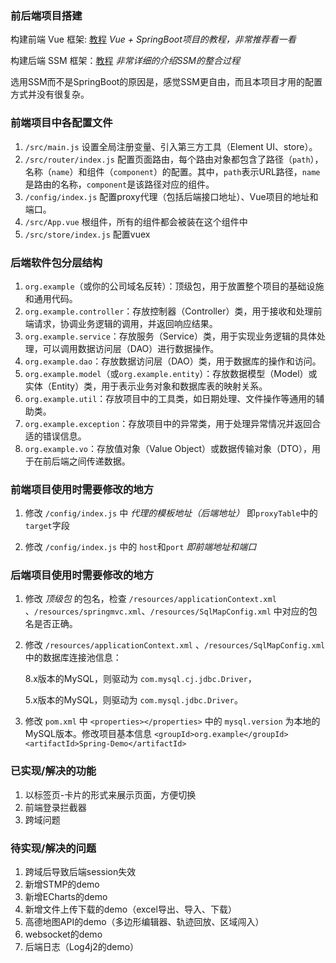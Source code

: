 ### 前后端项目搭建

构建前端 Vue 框架: [教程](https://learner.blog.csdn.net/article/details/88926242) *Vue + SpringBoot项目的教程，非常推荐看一看*

构建后端 SSM 框架：[教程](https://yichun.blog.csdn.net/article/details/100192558) *非常详细的介绍SSM的整合过程*

选用SSM而不是SpringBoot的原因是，感觉SSM更自由，而且本项目才用的配置方式并没有很复杂。

### 前端项目中各配置文件

1. `/src/main.js` 设置全局注册变量、引入第三方工具（Element UI、store）。
2. `/src/router/index.js` 配置页面路由，每个路由对象都包含了路径（`path`），名称（`name`）和组件（`component`）的配置。其中，`path`表示URL路径，`name`是路由的名称，`component`是该路径对应的组件。
3. `/config/index.js` 配置proxy代理（包括后端接口地址）、Vue项目的地址和端口。
4. `/src/App.vue` 根组件，所有的组件都会被装在这个组件中
5. `/src/store/index.js` 配置vuex

### 后端软件包分层结构

1. `org.example`（或你的公司域名反转）：顶级包，用于放置整个项目的基础设施和通用代码。
2. `org.example.controller`：存放控制器（Controller）类，用于接收和处理前端请求，协调业务逻辑的调用，并返回响应结果。
3. `org.example.service`：存放服务（Service）类，用于实现业务逻辑的具体处理，可以调用数据访问层（DAO）进行数据操作。
4. `org.example.dao`：存放数据访问层（DAO）类，用于数据库的操作和访问。
5. `org.example.model`（或`org.example.entity`）：存放数据模型（Model）或实体（Entity）类，用于表示业务对象和数据库表的映射关系。
6. `org.example.util`：存放项目中的工具类，如日期处理、文件操作等通用的辅助类。
7. `org.example.exception`：存放项目中的异常类，用于处理异常情况并返回合适的错误信息。
8. `org.example.vo`：存放值对象（Value Object）或数据传输对象（DTO），用于在前后端之间传递数据。

### 前端项目使用时需要修改的地方

1. 修改 `/config/index.js` 中 *代理的模板地址（后端地址）* 即`proxyTable`中的`target`字段

2. 修改 `/config/index.js` 中的 `host`和`port` *即前端地址和端口*

### 后端项目使用时需要修改的地方

1. 修改 *顶级包* 的包名，检查 `/resources/applicationContext.xml` 、`/resources/springmvc.xml`、`/resources/SqlMapConfig.xml` 中对应的包名是否正确。

2. 修改 `/resources/applicationContext.xml` 、`/resources/SqlMapConfig.xml` 中的数据库连接池信息：

   8.x版本的MySQL，则驱动为 `com.mysql.cj.jdbc.Driver`，

   5.x版本的MySQL，则驱动为 `com.mysql.jdbc.Driver`。

3. 修改 `pom.xml` 中 `<properties></properties>` 中的 `mysql.version` 为本地的MySQL版本。修改项目基本信息 `<groupId>org.example</groupId> <artifactId>Spring-Demo</artifactId>`

### 已实现/解决的功能

1. 以标签页-卡片的形式来展示页面，方便切换
2. 前端登录拦截器
3. 跨域问题

### 待实现/解决的问题

1. 跨域后导致后端session失效
2. 新增STMP的demo
3. 新增ECharts的demo
4. 新增文件上传下载的demo（excel导出、导入、下载）
5. 高德地图API的demo（多边形编辑器、轨迹回放、区域闯入）
6. websocket的demo
7. 后端日志（Log4j2的demo）